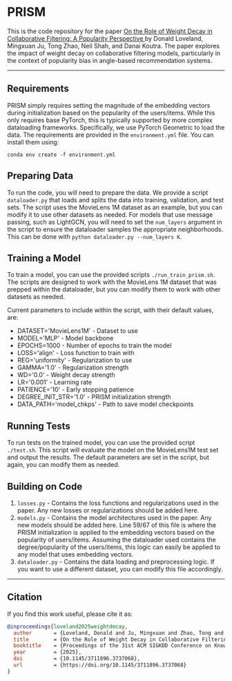 # PRISM 

This is the code repository for the paper [On the Role of Weight Decay in Collaborative Filtering: A Popularity Perspective ](https://arxiv.org/abs/2505.11318) by Donald Loveland, Mingxuan Ju, Tong Zhao, Neil Shah, and Danai Koutra. The paper explores the impact of weight decay on collaborative filtering models, particularly in the context of popularity bias in angle-based recommendation systems.

--- 

## Requirements

PRISM simply requires setting the magnitude of the embedding vectors during initialization based on the popularity of the users/items. While this only requires base PyTorch, this is typically supported by more complex dataloading frameworks. Specifically, we use PyTorch Geometric to load the data. The requirements are provided in the `environment.yml` file. You can install them using:

`conda env create -f environment.yml`

## Preparing Data

To run the code, you will need to prepare the data. We provide a script `dataloader.py` that loads and splits the data into training, validation, and test sets. The script uses the MovieLens 1M dataset as an example, but you can modify it to use other datasets as needed. For models that use message passing, such as LightGCN, you will need to set the `num_layers` argument in the script to ensure the dataloader samples the appropriate neighborhoods. This can be done with 
`python dataloader.py --num_layers K`. 

## Training a Model

To train a model, you can use the provided scripts `./run_train_prism.sh`. The scripts are designed to work with the MovieLens 1M dataset that was prepped within the dataloader, but you can modify them to work with other datasets as needed. 

Current parameters to include within the script, with their default values, are:

- DATASET='MovieLens1M' - Dataset to use 
- MODEL='MLP' - Model backbone 
- EPOCHS=1000 - Number of epochs to train the model
- LOSS='align' - Loss function to train with 
- REG='uniformity' - Regularization to use 
- GAMMA='1.0' - Regularization strength
- WD='0.0' - Weight decay strength
- LR='0.001' - Learning rate
- PATIENCE='10' - Early stopping patience
- DEGREE_INIT_STR='1.0' - PRISM initialization strength
- DATA_PATH='model_chkps' - Path to save model checkpoints

## Running Tests
To run tests on the trained model, you can use the provided script `./test.sh`. This script will evaluate the model on the MovieLens1M test set and output the results. The default parameters are set in the script, but again, you can modify them as needed.

## Building on Code

1.  `losses.py` - Contains the loss functions and regularizations used in the paper. Any new losses or regularizations should be added here.
2.  `models.py` - Contains the model architectures used in the paper. Any new models should be added here. Line 59/67 of this file is where the PRISM initialization is applied to the embedding vectors based on the popularity of users/items. Assuming the dataloader used contains the degree/popularity of the users/items, this logic can easily be applied to any model that uses embedding vectors.
3.  `dataloader.py` - Contains the data loading and preprocessing logic. If you want to use a different dataset, you can modify this file accordingly.

---

## Citation

If you find this work useful, please cite it as:

```bibtex
@inproceedings{loveland2025weightdecay,
  author       = {Loveland, Donald and Ju, Mingxuan and Zhao, Tong and Shah, Neil and Koutra, Danai},
  title        = {On the Role of Weight Decay in Collaborative Filtering: A Popularity Perspective},
  booktitle    = {Proceedings of the 31st ACM SIGKDD Conference on Knowledge Discovery and Data Mining (KDD '25)},
  year         = {2025},
  doi          = {10.1145/3711896.3737068},
  url          = {https://doi.org/10.1145/3711896.3737068}
}
